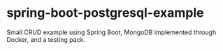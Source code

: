 # spring-boot-postgresql-example

Small CRUD example using Spring Boot, MongoDB implemented through Docker, and a testing pack.
